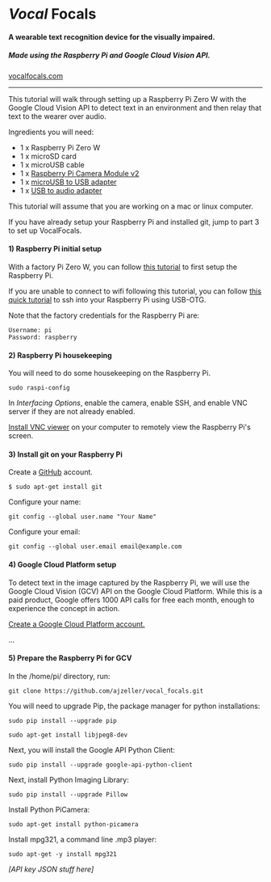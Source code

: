 # *Vocal* **Focals**

#### A wearable text recognition device for the visually impaired.

##### *Made using the Raspberry Pi and Google Cloud Vision API.*

[vocalfocals.com](https://vocalfocals.com)

---
This tutorial will walk through setting up a Raspberry Pi Zero W with the Google Cloud Vision API to detect text in an environment and then relay that text to the wearer over audio.

Ingredients you will need:
* 1 x Raspberry Pi Zero W
* 1 x microSD card
* 1 x microUSB cable
* 1 x [Raspberry Pi Camera Module v2](http://a.co/gOyJ8m6)
* 1 x [microUSB to USB adapter](http://a.co/eIHAlxn)
* 1 x [USB to audio adapter](http://a.co/1Pvllqo)


This tutorial will assume that you are working on a mac or linux computer.

If you have already setup your Raspberry Pi and installed git, jump to part 3 to set up VocalFocals.

#### 1) Raspberry Pi initial setup
With a factory Pi Zero W, you can follow [this tutorial](https://www.losant.com/blog/getting-started-with-the-raspberry-pi-zero-w-without-a-monitor) to first setup the Raspberry Pi.

If you are unable to connect to wifi following this tutorial, you can follow [this quick tutorial](https://blog.gbaman.info/?p=791) to ssh into your Raspberry Pi using USB-OTG.

Note that the factory credentials for the Raspberry Pi are:

```
Username: pi
Password: raspberry
```

#### 2) Raspberry Pi housekeeping

You will need to do some housekeeping on the Raspberry Pi.

```
sudo raspi-config
```

In *Interfacing Options*, enable the camera, enable SSH, and enable VNC server if they are not already enabled.

[Install VNC viewer](https://www.realvnc.com/en/connect/download/viewer/) on your computer to remotely view the Raspberry Pi's screen.

#### 3) Install git on your Raspberry Pi
Create a [GitHub](https://github.com/) account.

```
$ sudo apt-get install git
```

Configure your name:

```
git config --global user.name "Your Name"
```

Configure your email:

```
git config --global user.email email@example.com
```

#### 4) Google Cloud Platform setup

To detect text in the image captured by the Raspberry Pi, we will use the Google Cloud Vision (GCV) API on the Google Cloud Platform. While this is a paid product, Google offers 1000 API calls for free each month, enough to experience the concept in action.

[Create a Google Cloud Platform account.](https://console.cloud.google.com/freetrial)

...

#### 5) Prepare the Raspberry Pi for GCV
In the /home/pi/ directory, run:

```
git clone https://github.com/ajzeller/vocal_focals.git
```

You will need to upgrade Pip, the package manager for python installations:

```
sudo pip install --upgrade pip
```

```
sudo apt-get install libjpeg8-dev
```
Next, you will install the Google API Python Client:

```
sudo pip install --upgrade google-api-python-client
```

Next, install Python Imaging Library:

```
sudo pip install --upgrade Pillow
```
Install Python PiCamera:

```
sudo apt-get install python-picamera
```

Install mpg321, a command line .mp3 player:
```
sudo apt-get -y install mpg321
```

*[API key JSON stuff here]*
